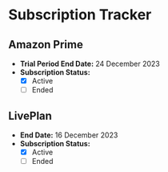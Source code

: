 # Subscription Tracker

## Amazon Prime
- **Trial Period End Date:** 24 December 2023
- **Subscription Status:** 
  - [x] Active
  - [ ] Ended

## LivePlan
- **End Date:** 16 December 2023
- **Subscription Status:** 
  - [x] Active
  - [ ] Ended
